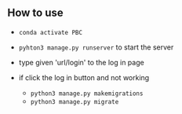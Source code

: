 ## How to use
- `conda activate PBC`
- `pyhton3 manage.py runserver` to start the server
- type given 'url/login' to the log in page

- if click the log in button and not working
    - `python3 manage.py makemigrations`
    - `python3 manage.py migrate`